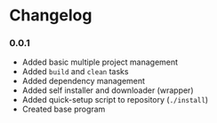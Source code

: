 # Changelog

### 0.0.1
- Added basic multiple project management
- Added `build` and `clean` tasks
- Added dependency management
- Added self installer and downloader (wrapper)
- Added quick-setup script to repository (`./install`)
- Created base program
